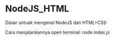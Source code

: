 # NodeJS_HTML
Dasar untuak mengenal NodeJS dan HTML+CSS

Cara menjalankannya open terminal: node index.js
